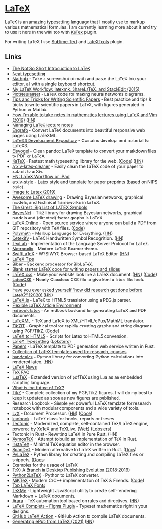 # [LaTeX](https://www.latex-project.org/)

LaTeX is an amazing typesetting language that I mostly use to markup various mathematical formulas. I am currently learning more about it and try to use it here in the wiki too with [KaTex](https://plugins.gitbook.com/plugin/katex) plugin.

For writing LaTeX I use [Sublime Text](../text-editors/sublime-text/sublime-text.md) and [LateXTools](https://github.com/SublimeText/LaTeXTools) plugin.

## Links

- [The Not So Short Introduction to LaTeX](https://tobi.oetiker.ch/lshort/lshort.pdf)
- [Neat typesetting](http://tullo.ch/static/cambridge/TimeSeriesMonteCarlo-LectureNotes.pdf)
- [Mathpix](https://mathpix.com/) - Take a screenshot of math and paste the LaTeX into your editor, all with a single keyboard shortcut.
- [My LaTeX Workflow: latexmk, ShareLaTeX, and StackEdit (2015)](https://jeremykun.com/2015/01/10/my-latex-workflow-latexmk-sharelatex-and-stackedit/)
- [PlotNeuralNet](https://github.com/HarisIqbal88/PlotNeuralNet) - LaTeX code for making neural networks diagrams.
- [Tips and Tricks for Writing Scientific Papers](https://github.com/Wookai/paper-tips-and-tricks) - Best practice and tips & tricks to write scientific papers in LaTeX, with figures generated in Python or Matlab.
- [How I'm able to take notes in mathematics lectures using LaTeX and Vim (2019)](https://castel.dev/post/lecture-notes-1/) ([HN](https://news.ycombinator.com/item?id=19448678))
- [Managing LaTeX lecture notes](https://github.com/gillescastel/university-setup)
- [Engrafo](https://github.com/arxiv-vanity/engrafo) - Convert LaTeX documents into beautiful responsive web pages using LaTeXML.
- [LaTeX3 Development Repository](https://github.com/latex3/latex3) - Contains development material for LaTeX3.
- [Eisvogel](https://github.com/Wandmalfarbe/pandoc-latex-template) - Clean pandoc LaTeX template to convert your markdown files to PDF or LaTeX.
- [KaTeX](https://katex.org/) - Fastest math typesetting library for the web. ([Code](https://github.com/KaTeX/KaTeX)) ([HN](https://news.ycombinator.com/item?id=24742518))
- [arxiv-latex-cleaner](https://github.com/google-research/arxiv-latex-cleaner) - Easily clean the LaTeX code of your paper to submit to arXiv.
- [HN: LaTeX Workflow on iPad](https://news.ycombinator.com/item?id=20180015)
- [arxiv-style](https://github.com/kourgeorge/arxiv-style) - Latex style and template for paper preprints (based on NIPS style).
- [Image to Latex (2019)](https://www.wandb.com/articles/image-to-latex)
- [Awesome LaTeX drawing](https://github.com/xinychen/awesome-latex-drawing) - Drawing Bayesian networks, graphical models, and technical frameworks in LaTeX.
- [The Great, Big List of LATEX Symbols](https://www.rpi.edu/dept/arc/training/latex/LaTeX_symbols.pdf)
- [BayesNet](https://github.com/jluttine/tikz-bayesnet) - TikZ library for drawing Bayesian networks, graphical models and (directed) factor graphs in LaTeX.
- [LaTeX.Online](https://latexonline.cc/) - Open source service where anyone can build a PDF from GIT repository with TeX files. ([Code](https://github.com/aslushnikov/latex-online))
- [Polymath](https://jwmza.com/polymath/) - Markup Language for Everything. ([HN](https://news.ycombinator.com/item?id=22278932))
- [Detexify](http://detexify.kirelabs.org/classify.html) - LaTeX Handwritten Symbol Recognition. ([HN](https://news.ycombinator.com/item?id=22356361))
- [TexLab](https://github.com/latex-lsp/texlab) - Implementation of the Language Server Protocol for LaTeX.
- [Metropolis](https://github.com/matze/mtheme) - Modern LaTeX Beamer theme.
- [SwiftLaTeX](https://github.com/SwiftLaTeX/SwiftLaTeX) - WYSIWYG Browser-based LaTeX Editor. ([HN](https://news.ycombinator.com/item?id=21710105))
- [LaTeX Tips](https://jaydaigle.net/latex/)
- [Biber](https://github.com/plk/biber) - Backend processor for BibLaTeX.
- [Blank starter LaTeX code for writing papers and slides](https://github.com/tonyduan/paper-template)
- [LaTeX.css](https://latex.now.sh/) - Make your website look like a LaTeX document. ([HN](https://news.ycombinator.com/item?id=23282207)) ([Code](https://github.com/vincentdoerig/latex-css))
- [LatexCSS](https://davidrzs.github.io/latexcss/) - Nearly Classless CSS file to give html a latex-like look. ([Code](https://github.com/davidrzs/latexcss))
- [Have you ever asked yourself “how did research get done before LateX?” (2020)](https://threadreaderapp.com/thread/1262489387767480322.html) ([HN](https://news.ycombinator.com/item?id=23338742))
- [LaTeX.js](https://github.com/michael-brade/LaTeX.js) - LaTeX to HTML5 translator using a PEG.js parser.
- [Flexible LaTeX Article Environment](https://github.com/sylvainhalle/PaperShell)
- [mdbook-latex](https://github.com/lbeckman314/mdbook-latex) - An mdbook backend for generating LaTeX and PDF documents.
- [LaTeXML](https://github.com/brucemiller/LaTeXML) - TeX and LaTeX to XML/HTML/ePub/MathML translator.
- [TikZiT](https://tikzit.github.io/) - Graphical tool for rapidly creating graphs and string diagrams using PGF/TikZ. ([Code](https://github.com/tikzit/tikzit))
- [LaTeX to HTML5](https://github.com/smarr/latex-to-html5) - Scripts for Latex to HTML5 conversion.
- [LaTeX Typesetting](https://fedoramagazine.org/latex-typesetting-part-1/) ([Lobsters](https://lobste.rs/s/kf9e9m/latex_typesetting_part_1))
- [Papers](https://github.com/store2be/pape-rs) - LaTeX template to PDF generation web service written in Rust.
- [Collection of LaTeX templates used for research, courses](https://github.com/dustinvtran/latex-templates)
- [handcalcs](https://github.com/connorferster/handcalcs) - Python library for converting Python calculations into rendered latex. ([HN](https://news.ycombinator.com/item?id=24347131))
- [LaTeX News](https://www.latex-project.org/news/)
- [TeX FAQ](http://www.texfaq.org/index)
- [LuaTeX](http://www.luatex.org/) - Extended version of pdfTeX using Lua as an embedded scripting language.
- [What is the future of TeX?](http://www.texfaq.org/FAQ-TeXfuture)
- [TikZ](https://github.com/PetarV-/TikZ) - Complete collection of my PGF/TikZ figures. I will do my best to keep it updated as soon as new figures are published.
- [Research Logbook](https://github.com/JJGO/research-logbook) - Simple yet powerful LaTeX template for research notebook with modular components and a wide variety of tools.
- [LyX](https://www.lyx.org/) - Document Processor. ([HN](https://news.ycombinator.com/item?id=24820428)) ([Code](https://github.com/cburschka/lyx))
- [kaobook](https://github.com/fmarotta/kaobook) - LaTeX class for books, reports or theses.
- [Tectonic](https://github.com/tectonic-typesetting/tectonic) - Modernized, complete, self-contained TeX/LaTeX engine, powered by XeTeX and TeXLive. ([Web](https://tectonic-typesetting.github.io/en-US/)) ([Lobsters](https://lobste.rs/s/05fsrm/tectonic_typesetting_system))
- [Tectonic in Rust](https://github.com/crlf0710/tectonic) - Rewriting LaTeX in Pure Rust. ([HN](https://news.ycombinator.com/item?id=25328874))
- [XymosTeX](https://github.com/xymostech/XymosTeX) - Attempt to build an implementation of TeX in Rust.
- [InstaTeX](https://instatex.vercel.app/) - Minimal TeX equation editor in the browser.
- [SpanDeX](https://github.com/rust-spandex/spandex) - Modern alternative to LaTeX written in Rust. ([Docs](https://rust-spandex.github.io/))
- [PyLaTeX](https://github.com/JelteF/PyLaTeX) - Python library for creating and compiling LaTeX files or snippets. ([Docs](https://jeltef.github.io/PyLaTeX/current/))
- [Examples for the usage of LaTeX](https://github.com/MartinThoma/LaTeX-examples)
- [TeX: A Branch in Desktop Publishing Evolution (2018-2019)](https://www.walden-family.com/ieee/texhistory.html)
- [Python2LaTeX](https://github.com/jsleb333/python2latex) - Python to LaTeX converter.
- [MiKTeX](https://miktex.org/) - Modern C/C++ implementation of TeX & Friends. ([Code](https://github.com/MiKTeX/miktex))
- [Top LaTeX Fonts](https://r2src.github.io/top10fonts/)
- [TeXMe](https://github.com/susam/texme) - Lightweight JavaScript utility to create self-rendering Markdown + LaTeX documents.
- [Arara](https://gitlab.com/islandoftex/arara) - TeX automation tool based on rules and directives. ([HN](https://news.ycombinator.com/item?id=26211705))
- [LaTeX Complete – Figma Plugin](https://www.figma.com/community/plugin/793023817364007801/LaTeX-Complete) - Typeset mathematics right in your designs.
- [GitHub LaTeX Action](https://github.com/xu-cheng/latex-action) - GitHub Action to compile LaTeX documents.
- [Generating ePub from LaTeX (2021)](https://minireference.com/blog/generating-epub-from-latex/) ([HN](https://news.ycombinator.com/item?id=26356903))

